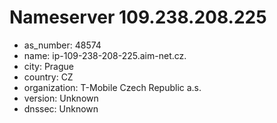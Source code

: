 # Nameserver 109.238.208.225

* as_number: 48574
* name: ip-109-238-208-225.aim-net.cz.
* city: Prague
* country: CZ
* organization: T-Mobile Czech Republic a.s.
* version: Unknown
* dnssec: Unknown
